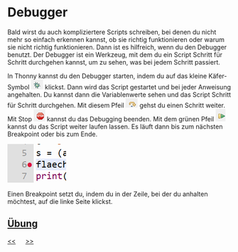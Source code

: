 # Debugger

Bald wirst du auch kompliziertere Scripts schreiben, bei denen du nicht mehr so einfach erkennen kannst, 
ob sie richtig funktionieren oder warum sie nicht richtig funktionieren.
Dann ist es hilfreich, wenn du den Debugger benutzt.
Der Debugger ist ein Werkzeug, mit dem du ein Script Schritt für Schritt durchgehen kannst,
um zu sehen, was bei jedem Schritt passiert.

In Thonny kannst du den Debugger starten, indem du auf das kleine Käfer-Symbol 
![start_debugging.png](../img/F0/start_debugging.png) klickst.
Dann wird das Script gestartet und bei jeder Anweisung angehalten.
Du kannst dann die Variablenwerte sehen und das Script Schritt für Schritt durchgehen.
Mit diesem Pfeil ![debugging_step.png](../img/F0/debugging_step.png) gehst du einen Schritt weiter.
Mit Stop ![stop_debugging.png](../img/F0/stop_debugging.png) kannst du das Debugging beenden.
Mit dem grünen Pfeil ![continue_debugging.png](../img/F0/continue_debugging.png) kannst du das Script weiter laufen lassen. 
Es läuft dann bis zum nächsten Breakpoint oder bis zum Ende.

![Breakpoint.png](../img/F0/Breakpoint.png)

Einen Breakpoint setzt du, indem du in der Zeile, bei der du anhalten möchtest, auf die linke Seite klickst.

## [Übung](UE_F0_Debugger.md)




[<<](E0_Script.md) &emsp; [>>](G0_Funktionen.md)